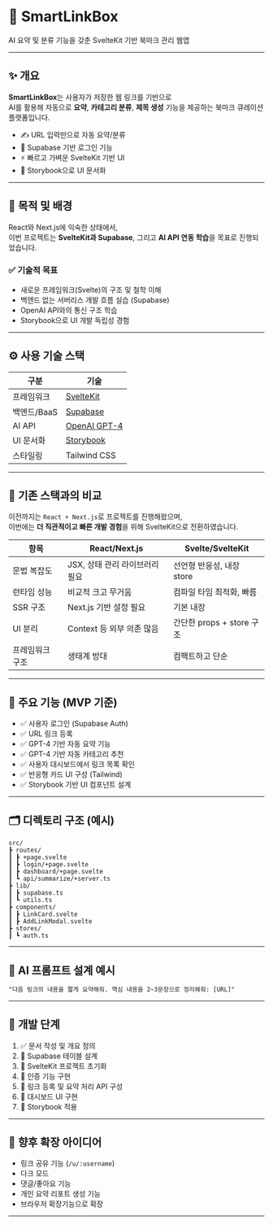 # 🧠 SmartLinkBox

AI 요약 및 분류 기능을 갖춘 SvelteKit 기반 북마크 관리 웹앱

---

## ✨ 개요

**SmartLinkBox**는 사용자가 저장한 웹 링크를 기반으로  
AI를 활용해 자동으로 **요약**, **카테고리 분류**, **제목 생성** 기능을 제공하는 북마크 큐레이션 플랫폼입니다.

- ✍️ URL 입력만으로 자동 요약/분류
- 🔐 Supabase 기반 로그인 기능
- ⚡ 빠르고 가벼운 SvelteKit 기반 UI
- 📄 Storybook으로 UI 문서화

---

## 🎯 목적 및 배경

React와 Next.js에 익숙한 상태에서,  
이번 프로젝트는 **SvelteKit과 Supabase**, 그리고 **AI API 연동 학습**을 목표로 진행되었습니다.

### ✅ 기술적 목표
- 새로운 프레임워크(Svelte)의 구조 및 철학 이해
- 백엔드 없는 서버리스 개발 흐름 실습 (Supabase)
- OpenAI API와의 통신 구조 학습
- Storybook으로 UI 개발 독립성 경험

---

## ⚙️ 사용 기술 스택

| 구분 | 기술 |
|------|------|
| 프레임워크 | [SvelteKit](https://kit.svelte.dev/) |
| 백엔드/BaaS | [Supabase](https://supabase.com/) |
| AI API | [OpenAI GPT-4](https://platform.openai.com/) |
| UI 문서화 | [Storybook](https://storybook.js.org/) |
| 스타일링 | Tailwind CSS |

---

## 🔁 기존 스택과의 비교

이전까지는 `React + Next.js`로 프로젝트를 진행해왔으며,  
이번에는 **더 직관적이고 빠른 개발 경험**을 위해 SvelteKit으로 전환하였습니다.

| 항목 | React/Next.js | Svelte/SvelteKit |
|------|---------------|------------------|
| 문법 복잡도 | JSX, 상태 관리 라이브러리 필요 | 선언형 반응성, 내장 store |
| 런타임 성능 | 비교적 크고 무거움 | 컴파일 타임 최적화, 빠름 |
| SSR 구조 | Next.js 기반 설정 필요 | 기본 내장 |
| UI 분리 | Context 등 외부 의존 많음 | 간단한 props + store 구조 |
| 프레임워크 구조 | 생태계 방대 | 컴팩트하고 단순 |

---

## 📌 주요 기능 (MVP 기준)

- ✅ 사용자 로그인 (Supabase Auth)
- ✅ URL 링크 등록
- ✅ GPT-4 기반 자동 요약 기능
- ✅ GPT-4 기반 자동 카테고리 추천
- ✅ 사용자 대시보드에서 링크 목록 확인
- ✅ 반응형 카드 UI 구성 (Tailwind)
- ✅ Storybook 기반 UI 컴포넌트 설계

---

## 🗂️ 디렉토리 구조 (예시)

```
src/
┣ routes/
┃ ┣ +page.svelte
┃ ┣ login/+page.svelte
┃ ┣ dashboard/+page.svelte
┃ ┗ api/summarize/+server.ts
┣ lib/
┃ ┣ supabase.ts
┃ ┗ utils.ts
┣ components/
┃ ┣ LinkCard.svelte
┃ ┣ AddLinkModal.svelte
┣ stores/
┃ ┗ auth.ts
```

---

## 🧠 AI 프롬프트 설계 예시

```txt
"다음 링크의 내용을 짧게 요약해줘. 핵심 내용을 2~3문장으로 정리해줘: [URL]"
```

---

## 🧪 개발 단계

1. ✅ 문서 작성 및 개요 정의
2. 🔲 Supabase 테이블 설계
3. 🔲 SvelteKit 프로젝트 초기화
4. 🔲 인증 기능 구현
5. 🔲 링크 등록 및 요약 처리 API 구성
6. 🔲 대시보드 UI 구현
7. 🔲 Storybook 적용

---

## 💬 향후 확장 아이디어

- 링크 공유 기능 (`/u/:username`)
- 다크 모드
- 댓글/좋아요 기능
- 개인 요약 리포트 생성 기능
- 브라우저 확장기능으로 확장

---

